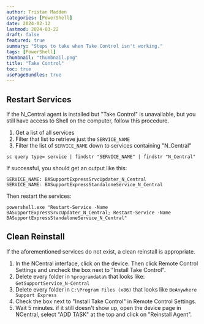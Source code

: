 ```yaml
---
author: Tristan Madden
categories: [PowerShell]
date: 2024-02-12
lastmod: 2024-03-22
draft: false
featured: true
summary: "Steps to take when Take Control isn't working."
tags: [PowerShell]
thumbnail: "thumbnail.png"
title: "Take Control"
toc: true
usePageBundles: true
---
```


## Restart Services

If the N_Central agent is installed but "Take Control" is unavailable, but you still have access to Shell on the computer, follow this procedure.

1. Get a list of all services
2. Filter that list to retrieve just the `SERVICE_NAME`
3. Filter the list of `SERVICE_NAME` down to services containing "N_Central"

```shell
sc query type= service | findstr "SERVICE_NAME" | findstr "N_Central"
```
If successful, you should get an output like this:
```
SERVICE_NAME: BASupportExpressSrvcUpdater_N_Central                             
SERVICE_NAME: BASupportExpressStandaloneService_N_Central
```
Then restart the services:
```shell
powershell.exe "Restart-Service -Name BASupportExpressSrvcUpdater_N_Central; Restart-Service -Name BASupportExpressStandaloneService_N_Central"
```

## Clean Reinstall

If the aforementioned services do not exist, a clean reinstall is appropriate. 

1. In the NCentral interface, click on the device. Then click Remote Control Settings and uncheck the box next to "Install Take Control". 
2. Delete every folder in `%programdata%` that looks like: `GetSupportService_N-Central`
3. Delete every folder in `C:\Program Files (x86)` that looks like `BeAnywhere Support Express`
4. Check the box next to "Install Take Control" in Remote Control Settings.
5. Wait 5 minutes. if it still doesn't show up, open the device page in NCentral, select "ADD TASK" at the top and click on "Reinstall Agent".